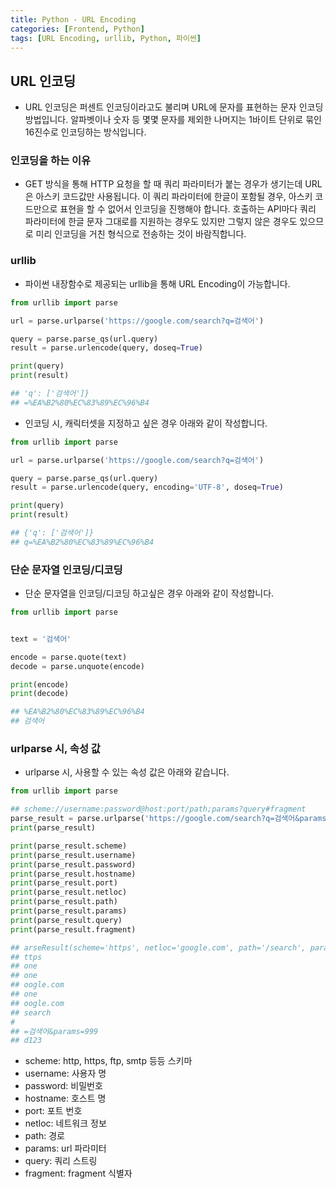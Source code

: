 ```yaml
---
title: Python - URL Encoding
categories: [Frontend, Python]
tags: [URL Encoding, urllib, Python, 파이썬]
---
```


## URL 인코딩

- URL 인코딩은 퍼센트 인코딩이라고도 불리며 URL에 문자를 표현하는 문자 인코딩 방법입니다. 알파벳이나 숫자 등 몇몇 문자를 제외한 나머지는 1바이트 단위로 묶인 16진수로 인코딩하는 방식입니다.

### 인코딩을 하는 이유

- GET 방식을 통해 HTTP 요청을 할 때 쿼리 파라미터가 붙는 경우가 생기는데 URL은 아스키 코드값만 사용됩니다. 이 쿼리 파라미터에 한글이 포함될 경우, 아스키 코드만으로 표현을 할 수 없어서 인코딩을 진행해야 합니다. 호출하는 API마다 쿼리 파라미터에 한글 문자 그대로를 지원하는 경우도 있지만 그렇지 않은 경우도 있으므로 미리 인코딩을 거친 형식으로 전송하는 것이 바람직합니다.

### urllib

- 파이썬 내장함수로 제공되는 urllib을 통해 URL Encoding이 가능합니다.

```python
from urllib import parse

url = parse.urlparse('https://google.com/search?q=검색어')

query = parse.parse_qs(url.query)
result = parse.urlencode(query, doseq=True)

print(query)
print(result)

## 'q': ['검색어']}
## =%EA%B2%80%EC%83%89%EC%96%B4
```

- 인코딩 시, 캐릭터셋을 지정하고 싶은 경우 아래와 같이 작성합니다.

```python
from urllib import parse

url = parse.urlparse('https://google.com/search?q=검색어')

query = parse.parse_qs(url.query)
result = parse.urlencode(query, encoding='UTF-8', doseq=True)

print(query)
print(result)

## {'q': ['검색어']}
## q=%EA%B2%80%EC%83%89%EC%96%B4
```

### 단순 문자열 인코딩/디코딩

- 단순 문자열을 인코딩/디코딩 하고싶은 경우 아래와 같이 작성합니다.

```python
from urllib import parse


text = '검색어'

encode = parse.quote(text)
decode = parse.unquote(encode)

print(encode)
print(decode)

## %EA%B2%80%EC%83%89%EC%96%B4
## 검색어
```

### urlparse 시, 속성 값

- urlparse 시, 사용할 수 있는 속성 값은 아래와 같습니다.

```python
from urllib import parse

## scheme://username:password@host:port/path;params?query#fragment
parse_result = parse.urlparse('https://google.com/search?q=검색어&params=999#id123')
print(parse_result)

print(parse_result.scheme)
print(parse_result.username)
print(parse_result.password)
print(parse_result.hostname)
print(parse_result.port)
print(parse_result.netloc)
print(parse_result.path)
print(parse_result.params)
print(parse_result.query)
print(parse_result.fragment)

## arseResult(scheme='https', netloc='google.com', path='/search', params='', query='q=검색어&params=999', #fragment='id123')
## ttps
## one
## one
## oogle.com
## one
## oogle.com
## search
#
## =검색어&params=999
## d123
```

- scheme: http, https, ftp, smtp 등등 스키마
- username: 사용자 명
- password: 비밀번호
- hostname: 호스트 명
- port: 포트 번호
- netloc: 네트워크 정보
- path: 경로
- params: url 파라미터
- query: 쿼리 스트링
- fragment: fragment 식별자
